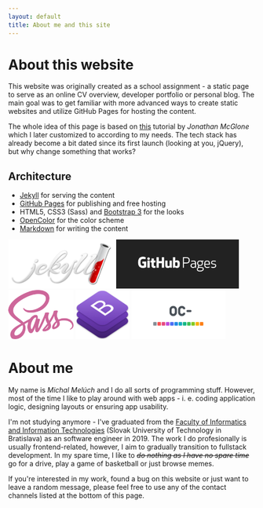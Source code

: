 ```yaml
---
layout: default
title: About me and this site
---
```


# About this website

This website was originally created as a school assignment - a static page to serve as an online CV overview, developer portfolio or personal blog.
The main goal was to get familiar with more advanced ways to create static websites and utilize GitHub Pages for hosting the content.

The whole idea of this page is based on [this](https://www.google.com "Creating and Hosting a Personal Site on GitHub") tutorial by _Jonathan McGlone_ which I later customized to according to my needs. The tech stack has already become a bit dated since its first launch (looking at you, jQuery), but why change something that works?

## Architecture

- [Jekyll](https://jekyllrb.com/) for serving the content
- [GitHub Pages](https://pages.github.com/) for publishing and free hosting
- HTML5, CSS3 (Sass) and [Bootstrap 3](http://getbootstrap.com/) for the looks
- [OpenColor](https://yeun.github.io/open-color/) for the color scheme
- [Markdown](https://daringfireball.net/projects/markdown/) for writing the content

<div id="techStackImages" class="text-center">
  <img src="/images/jekyll-logo.png" height="100">
  <img src="/images/github-pages-logo.png" height="100">
  <img src="/images/sass-logo.png" height="100">
  <img src="/images/bootstrap-logo.png" height="100">
  <img src="/images/opencolor-logo.png" height="100">
</div>

# About me

My name is _Michal Melúch_ and I do all sorts of programming stuff. However, most of the time I like to play around with web apps - i. e. coding application logic, designing layouts or ensuring app usability.

I'm not studying anymore - I've graduated from the [Faculty of Informatics and Information Technologies](http://www.fiit.stuba.sk/) (Slovak University of Technology in Bratislava) as an software engineer in 2019. The work I do profesionally is usually frontend-related, however, I aim to gradually transition to fullstack development. In my spare time, I like to ~~_do nothing as I have no spare time_~~ go for a drive, play a game of basketball or just browse memes.

If you're interested in my work, found a bug on this website or just want to leave a random message, please feel free to use any of the contact channels listed at the bottom of this page.
